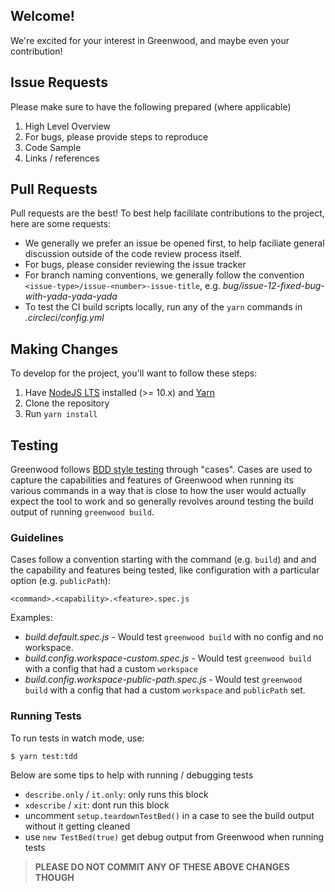 ## Welcome!
We're excited for your interest in Greenwood, and maybe even your contribution!

## Issue Requests
Please make sure to have the following prepared (where applicable)
1. High Level Overview
1. For bugs, please provide steps to reproduce 
1. Code Sample
1. Links / references

## Pull Requests
Pull requests are the best!  To best help facililate contributions to the project, here are some requests:
- We generally we prefer an issue be opened first, to help faciliate general discussion outside of the code review process itself.
- For bugs, please consider reviewing the issue tracker
- For branch naming conventions, we generally follow the convention `<issue-type>/issue-<number>-issue-title`, e.g. _bug/issue-12-fixed-bug-with-yada-yada-yada_
- To test the CI build scripts locally, run any of the `yarn` commands in _.circleci/config.yml_

## Making Changes
To develop for the project, you'll want to follow these steps:
1. Have [NodeJS LTS](https://nodejs.org) installed (>= 10.x) and [Yarn](https://yarnpkg.com/)
1. Clone the repository
1. Run `yarn install`


## Testing
Greenwood follows [BDD style testing](https://en.wikipedia.org/wiki/Behavior-driven_development) through "cases".  Cases are used to capture the capabilities and features of Greenwood when running its various commands in a way that is close to how the user would actually expect the tool to work and so generally revolves around testing the build output of running `greenwood build`.  

### Guidelines
Cases follow a convention starting with the command (e.g. `build`) and and the capability and features being tested, like configuration with a particular option (e.g. `publicPath`):
```shell
<command>.<capability>.<feature>.spec.js
```

Examples:
- _build.default.spec.js_ - Would test `greenwood build` with no config and no workspace.
- _build.config.workspace-custom.spec.js_ - Would test `greenwood build` with a config that had a custom `workspace`
- _build.config.workspace-public-path.spec.js_ - Would test `greenwood build` with a config that had a custom `workspace` and `publicPath` set.

### Running Tests
To run tests in watch mode, use:
```shell
$ yarn test:tdd
```

Below are some tips to help with running / debugging tests
- `describe.only` / `it.only`: only runs this block
- `xdescribe` / `xit`: dont run this block
- uncomment `setup.teardownTestBed()` in a case to see the build output without it getting cleaned
- use `new TestBed(true)` get debug output from Greenwood when running tests

> **PLEASE DO NOT COMMIT ANY OF THESE ABOVE CHANGES THOUGH**